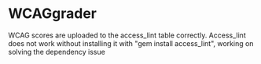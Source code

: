 # WCAGgrader

WCAG scores are uploaded to the access_lint table correctly.
Access_lint does not work without installing it with "gem install access_lint", working on solving the dependency issue
